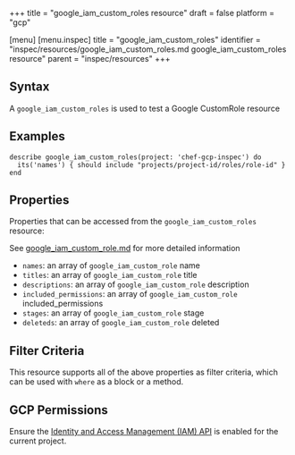 +++
title = "google_iam_custom_roles resource"
draft = false
platform = "gcp"

[menu]
  [menu.inspec]
    title = "google_iam_custom_roles"
    identifier = "inspec/resources/google_iam_custom_roles.md google_iam_custom_roles resource"
    parent = "inspec/resources"
+++


## Syntax
A `google_iam_custom_roles` is used to test a Google CustomRole resource

## Examples
```
describe google_iam_custom_roles(project: 'chef-gcp-inspec') do
  its('names') { should include "projects/project-id/roles/role-id" }
end
```

## Properties
Properties that can be accessed from the `google_iam_custom_roles` resource:

See [google_iam_custom_role.md](google_iam_custom_role.md) for more detailed information
  * `names`: an array of `google_iam_custom_role` name
  * `titles`: an array of `google_iam_custom_role` title
  * `descriptions`: an array of `google_iam_custom_role` description
  * `included_permissions`: an array of `google_iam_custom_role` included_permissions
  * `stages`: an array of `google_iam_custom_role` stage
  * `deleteds`: an array of `google_iam_custom_role` deleted

## Filter Criteria
This resource supports all of the above properties as filter criteria, which can be used
with `where` as a block or a method.

## GCP Permissions

Ensure the [Identity and Access Management (IAM) API](https://console.cloud.google.com/apis/library/iam.googleapis.com/) is enabled for the current project.
